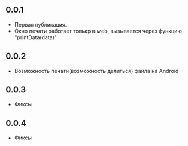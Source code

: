 ## 0.0.1

* Первая публикация.
* Окно печати работает толькр в web,
вызывается через функцию "printData(data)"

## 0.0.2
* Возможность печати(возможность делиться) файла на Android

## 0.0.3
* Фиксы

## 0.0.4
* Фиксы

